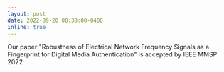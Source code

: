 ```yaml
---
layout: post
date: 2022-09-20 00:30:00-0400
inline: true
---
```


Our paper "Robustness of Electrical Network Frequency Signals as a Fingerprint for Digital Media Authentication" is accepted by IEEE MMSP 2022
